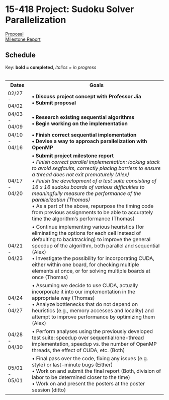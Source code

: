 # 15-418 Project: Sudoku Solver Parallelization 
<a href="https://amikhale.github.io/proposal"> Proposal </a> <br>
<a href="https://amikhale.github.io/milestone"> Milestone Report </a>


<h2> Schedule </h2>
Key: <b>bold = completed</b>, <i>italics = in progress</i>
<br><br>
<table>
  <tr>
    <th>Dates</th>
    <th>Goals</th>
  </tr>
  <tr>
    <td>02/27 - 04/02</td>
    <td><b>•	Discuss project concept with Professor Jia<br>
      •	Submit proposal<br></b>
</td>
  </tr>
  <tr>
    <td>04/03 - 04/09
</td>
    <td><b>•	Research existing sequential algorithms<br>
      •	Begin working on the implementation<br></b>
</td>
  </tr>
    <tr>
    <td>04/10 - 04/16

</td>
    <td><b>•	Finish correct sequential implementation<br>
•	Devise a way to approach parallelization with OpenMP<br></b>

</td>
  </tr>
    <tr>
    <td>04/17 - 04/20

</td>
    <td>
<b>•	Submit project milestone report<br></b>
<i>•	Finish correct parallel implementation: locking stack to avoid segfaults, correctly placing barriers to ensure a thread does not exit prematurely (Alex)<br>
•	Finish the development of a test suite consisting of 16 x 16 sudoku boards of various difficulties to meaningfully measure the performance of the parallelization (Thomas)</i><br>
•	As a part of the above, repurpose the timing code from previous assignments to be able to accurately time the algorithm’s performance (Thomas)  <br>


</td>
  </tr>
    <tr>
    <td>04/21 - 04/23

</td>
    <td>•	Continue implementing various heuristics (for eliminating the options for each cell instead of defaulting to backtracking) to improve the general speedup of the algorithm, both parallel and sequential (Alex)<br>
•	Investigate the possibility for incorporating CUDA, either within one board, for checking multiple elements at once, or for solving multiple boards at once (Thomas)<br>

</td>
  </tr>
    <tr>
    <td>04/24 - 04/27

</td>
    <td>•	Assuming we decide to use CUDA, actually incorporate it into our implementation in the appropriate way (Thomas) <br>
•	Analyze bottlenecks that do not depend on heuristics (e.g., memory accesses and locality) and attempt to improve performance by optimizing them (Alex)<br>


</td>
  </tr>
    </tr>
    <tr>
    <td>04/28 - 04/30

</td>
    <td>•	Perform analyses using the previously developed test suite: speedup over sequential/one-thread implementation, speedup vs. the number of OpenMP threads, the effect of CUDA, etc. (Both)<br>

</td>
  </tr>
    </tr>
    <tr>
    <td>05/01 - 05/01

</td>
    <td>•	Final pass over the code, fixing any issues (e.g. style) or last-minute bugs (Either) <br>
•	Work on and submit the final report (Both, division of labor to be determined closer to the time)<br>
•	Work on and present the posters at the poster session (ditto)<br>


</td>
  </tr>
</table> 
